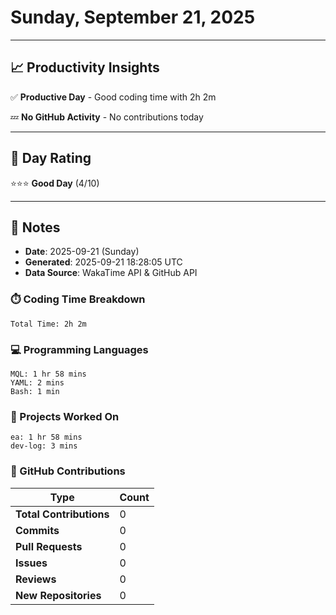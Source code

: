 # Sunday, September 21, 2025

---

## 📈 Productivity Insights

✅ **Productive Day** - Good coding time with 2h 2m

💤 **No GitHub Activity** - No contributions today

---

## 🎯 Day Rating

⭐⭐⭐ **Good Day** (4/10)

---

## 📝 Notes

- **Date**: 2025-09-21 (Sunday)
- **Generated**: 2025-09-21 18:28:05 UTC
- **Data Source**: WakaTime API & GitHub API


### ⏱️ Coding Time Breakdown

```
Total Time: 2h 2m
```

### 💻 Programming Languages

```
MQL: 1 hr 58 mins
YAML: 2 mins
Bash: 1 min
```

### 📂 Projects Worked On

```
ea: 1 hr 58 mins
dev-log: 3 mins

```


### 🐙 GitHub Contributions

| Type | Count |
|------|-------|
| **Total Contributions** | 0 |
| **Commits** | 0 |
| **Pull Requests** | 0 |
| **Issues** | 0 |
| **Reviews** | 0 |
| **New Repositories** | 0 |

